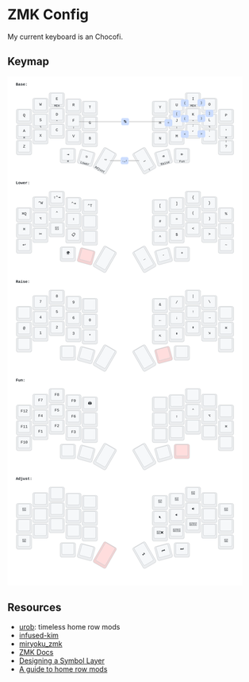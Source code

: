 # ZMK Config

My current keyboard is an Chocofi.

## Keymap

![Keymap](img/corne.svg)

## Resources

- [urob](https://github.com/urob/zmk-config): timeless home row mods
- [infused-kim](https://github.com/infused-kim/zmk-config)
- [miryoku_zmk](https://github.com/manna-harbour/miryoku_zmk)
- [ZMK Docs](https://zmk.dev/docs)
- [Designing a Symbol Layer](https://getreuer.info/posts/keyboards/symbol-layer/index.html)
- [A guide to home row mods](https://precondition.github.io/home-row-mods#shift-thumb-keys)
